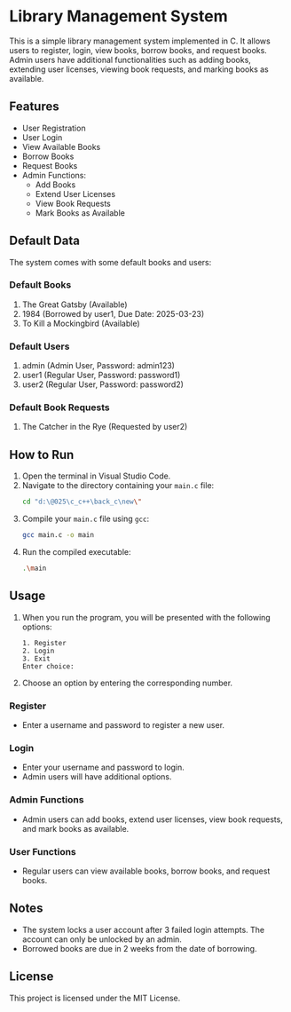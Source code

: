 # Library Management System

This is a simple library management system implemented in C. It allows users to register, login, view books, borrow books, and request books. Admin users have additional functionalities such as adding books, extending user licenses, viewing book requests, and marking books as available.

## Features

- User Registration
- User Login
- View Available Books
- Borrow Books
- Request Books
- Admin Functions:
  - Add Books
  - Extend User Licenses
  - View Book Requests
  - Mark Books as Available

## Default Data

The system comes with some default books and users:

### Default Books

1. The Great Gatsby (Available)
2. 1984 (Borrowed by user1, Due Date: 2025-03-23)
3. To Kill a Mockingbird (Available)

### Default Users

1. admin (Admin User, Password: admin123)
2. user1 (Regular User, Password: password1)
3. user2 (Regular User, Password: password2)

### Default Book Requests

1. The Catcher in the Rye (Requested by user2)

## How to Run

1. Open the terminal in Visual Studio Code.
2. Navigate to the directory containing your `main.c` file:
    ```sh
    cd "d:\@025\c_c++\back_c\new\"
    ```
3. Compile your `main.c` file using `gcc`:
    ```sh
    gcc main.c -o main
    ```
4. Run the compiled executable:
    ```sh
    .\main
    ```

## Usage

1. When you run the program, you will be presented with the following options:
    ```
    1. Register
    2. Login
    3. Exit
    Enter choice:
    ```
2. Choose an option by entering the corresponding number.

### Register

- Enter a username and password to register a new user.

### Login

- Enter your username and password to login.
- Admin users will have additional options.

### Admin Functions

- Admin users can add books, extend user licenses, view book requests, and mark books as available.

### User Functions

- Regular users can view available books, borrow books, and request books.

## Notes

- The system locks a user account after 3 failed login attempts. The account can only be unlocked by an admin.
- Borrowed books are due in 2 weeks from the date of borrowing.

## License

This project is licensed under the MIT License.